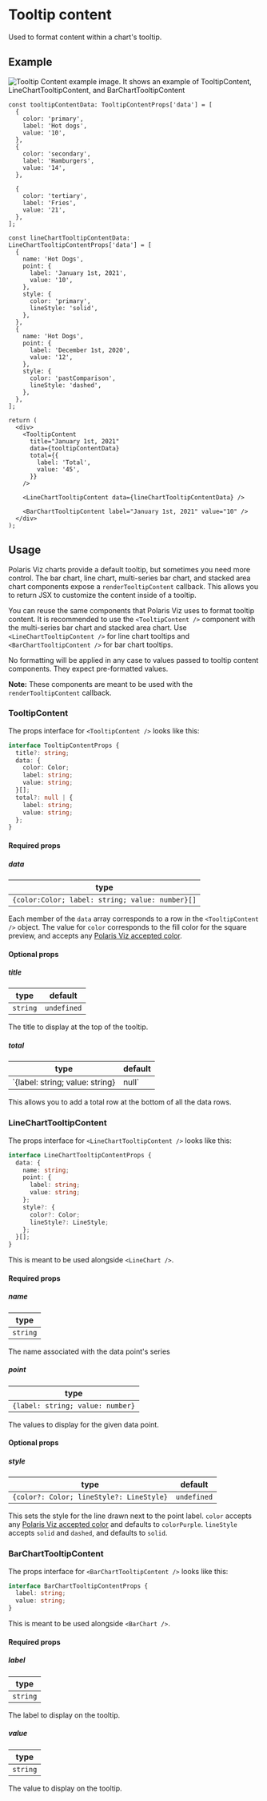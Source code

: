 # Tooltip content

Used to format content within a chart's tooltip.

## Example

<img src="tooltip-content.png" alt="Tooltip Content example image. It shows an example of TooltipContent, LineChartTooltipContent, and BarChartTooltipContent" />

```tsx
const tooltipContentData: TooltipContentProps['data'] = [
  {
    color: 'primary',
    label: 'Hot dogs',
    value: '10',
  },
  {
    color: 'secondary',
    label: 'Hamburgers',
    value: '14',
  },

  {
    color: 'tertiary',
    label: 'Fries',
    value: '21',
  },
];

const lineChartTooltipContentData: LineChartTooltipContentProps['data'] = [
  {
    name: 'Hot Dogs',
    point: {
      label: 'January 1st, 2021',
      value: '10',
    },
    style: {
      color: 'primary',
      lineStyle: 'solid',
    },
  },
  {
    name: 'Hot Dogs',
    point: {
      label: 'December 1st, 2020',
      value: '12',
    },
    style: {
      color: 'pastComparison',
      lineStyle: 'dashed',
    },
  },
];

return (
  <div>
    <TooltipContent
      title="January 1st, 2021"
      data={tooltipContentData}
      total={{
        label: 'Total',
        value: '45',
      }}
    />

    <LineChartTooltipContent data={lineChartTooltipContentData} />

    <BarChartTooltipContent label="January 1st, 2021" value="10" />
  </div>
);
```

## Usage

Polaris Viz charts provide a default tooltip, but sometimes you need more control. The bar chart, line chart, multi-series bar chart, and stacked area chart components expose a `renderTooltipContent` callback. This allows you to return JSX to customize the content inside of a tooltip.

You can reuse the same components that Polaris Viz uses to format tooltip content. It is recommended to use the `<TooltipContent />` component with the multi-series bar chart and stacked area chart. Use `<LineChartTooltipContent />` for line chart tooltips and `<BarChartTooltipContent />` for bar chart tooltips.

No formatting will be applied in any case to values passed to tooltip content components. They expect pre-formatted values.

**Note:** These components are meant to be used with the `renderTooltipContent` callback.

### TooltipContent

The props interface for `<TooltipContent />` looks like this:

```typescript
interface TooltipContentProps {
  title?: string;
  data: {
    color: Color;
    label: string;
    value: string;
  }[];
  total?: null | {
    label: string;
    value: string;
  };
}
```

#### Required props

##### data

| type                                            |
| ----------------------------------------------- |
| `{color:Color; label: string; value: number}[]` |

Each member of the `data` array corresponds to a row in the `<TooltipContent />` object. The value for `color` corresponds to the fill color for the square preview, and accepts any [Polaris Viz accepted color](/documentation/Polaris-Viz-colors.md).

#### Optional props

##### title

| type     | default     |
| -------- | ----------- |
| `string` | `undefined` |

The title to display at the top of the tooltip.

##### total

| type                                    | default     |
| --------------------------------------- | ----------- |
| `{label: string; value: string} | null` | `undefined` |

This allows you to add a total row at the bottom of all the data rows.

### LineChartTooltipContent

The props interface for `<LineChartTooltipContent />` looks like this:

```typescript
interface LineChartTooltipContentProps {
  data: {
    name: string;
    point: {
      label: string;
      value: string;
    };
    style?: {
      color?: Color;
      lineStyle?: LineStyle;
    };
  }[];
}
```

This is meant to be used alongside `<LineChart />`.

#### Required props

##### name

| type     |
| -------- |
| `string` |

The name associated with the data point's series

##### point

| type                             |
| -------------------------------- |
| `{label: string; value: number}` |

The values to display for the given data point.

#### Optional props

##### style

| type                                     | default     |
| ---------------------------------------- | ----------- |
| `{color?: Color; lineStyle?: LineStyle}` | `undefined` |

This sets the style for the line drawn next to the point label. `color` accepts any [Polaris Viz accepted color](/documentation/Polaris-Viz-colors.md) and defaults to `colorPurple`. `lineStyle` accepts `solid` and `dashed`, and defaults to `solid`.

### BarChartTooltipContent

The props interface for `<BarChartTooltipContent />` looks like this:

```typescript
interface BarChartTooltipContentProps {
  label: string;
  value: string;
}
```

This is meant to be used alongside `<BarChart />`.

#### Required props

##### label

| type     |
| -------- |
| `string` |

The label to display on the tooltip.

##### value

| type     |
| -------- |
| `string` |

The value to display on the tooltip.
